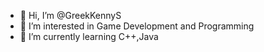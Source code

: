 - 👋 Hi, I’m @GreekKennyS
- 👀 I’m interested in Game Development and Programming
- 🌱 I’m currently learning C++,Java

<!---
GreekKennyS/GreekKennyS is a ✨ special ✨ repository because its `README.md` (this file) appears on your GitHub profile.
You can click the Preview link to take a look at your changes.
--->
